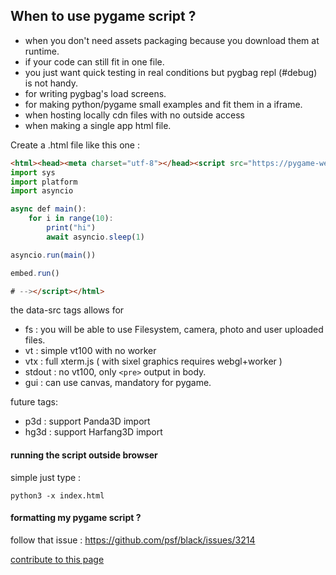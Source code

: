 ## When to use pygame script ?

 - when you don't need assets packaging because you download them at runtime.
 - if your code can still fit in one file.
 - you just want quick testing in real conditions but pygbag repl (#debug) is not handy.
 - for writing pygbag's load screens.
 - for making python/pygame small examples and fit them in a iframe. 
 - when hosting locally cdn files with no outside access
 - when making a single app html file.

Create a .html file like this one :
```html
<html><head><meta charset="utf-8"></head><script src="https://pygame-web.github.io/archives/0.2.0/python.js" type=module id="site" data-src="fs,vtx,gui" async defer>#<!--
import sys
import platform
import asyncio

async def main():
    for i in range(10):
        print("hi")
        await asyncio.sleep(1)

asyncio.run(main())

embed.run()

# --></script></html>
```

the data-src tags allows for 
  - fs : you will be able to use Filesystem, camera, photo and user uploaded files.
  - vt : simple vt100 with no worker
  - vtx : full xterm.js ( with sixel graphics requires webgl+worker )
  - stdout : no vt100, only `<pre>` output in body.
  - gui : can use canvas, mandatory for pygame.
  
 future tags:
  - p3d : support Panda3D import
  - hg3d : support Harfang3D import


#### running the script outside browser
simple just type :
```
python3 -x index.html
```

#### formatting my pygame script ?
follow that issue : https://github.com/psf/black/issues/3214

[contribute to this page](https://github.com/pygame-web/pygame-web.github.io/edit/main/wiki/pygame-script/README.md)
